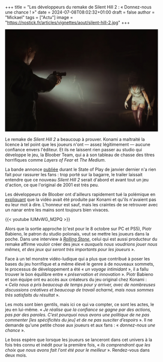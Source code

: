 +++
title = "Les développeurs du remake de Silent Hill 2 : « Donnez-nous une chance ! »"
date = 2024-07-08T08:02:32+01:00
draft = false
author = "Mickael"
tags = ["Actu"]
image = "https://nostick.fr/articles/vignettes/aout/silent-hill-2.jpg"
+++

![Silent Hill 2](silent-hill-2.jpg "Qu'est-ce qui se cache dans le noir ?")

Le remake de *Silent Hill 2* a beaucoup à prouver. Konami a maltraité la licence à tel point que les joueurs n'ont — assez légitimement — aucune confiance envers l'éditeur. Et ils ne laissent rien passer au studio qui développe le jeu, la Bloober Team, qui a à son tableau de chasse des titres horrifiques comme *Layers of Fear* et *The Medium*.

La bande annonce [publiée](https://www.youtube.com/watch?v=ayKICAIUHkA) durant le State of Play de janvier dernier n'a rien fait pour rassurer les fans : trop porté sur la bagarre, le trailer laissait entendre que ce nouveau *Silent Hill 2* serait d'abord et avant tout un jeu d'action, ce que l'original de 2001 est très peu. 

Les développeurs de Bloober ont d'ailleurs rapidement tué la polémique en [expliquant](https://www.eurogamer.net/even-bloober-team-wasnt-a-fan-of-silent-hill-2-remakes-combat-focused-trailer) que la vidéo avait été produite par Konami et qu'ils n'avaient pas eu leur mot à dire. L'honneur est sauf, mais les craintes de se retrouver avec un nanar entre les mains sont toujours bien vivaces.

{{< youtube lUMvWG_M2PQ >}} 

Alors que la sortie approche (c'est pour le 8 octobre sur PC et PS5), Piotr Babieno, le patron du studio polonais, veut se mettre les joueurs dans la poche. Dans une interview à *[Rolling Stone](https://www.rollingstone.com/culture/rs-gaming/bloober-teams-piotr-babieno-talks-silent-hill-2-criticisms-1235061338/)*, celui qui est aussi producteur du remake affirme vouloir créer des jeux « *auxquels nous voudrions jouer nous mêmes, et des jeux qui seront très importants pour les joueurs* ».

Face à un tel monstre vidéo-ludique qui a plus que contribué à poser les bases du jeu horrifique et a même élevé le genre à de nouveaux sommets, le processus de développement a été « *un voyage intimidant* », il a fallu trouver le bon équilibre entre « *préservation et innovation* ». Piotr Babieno et son équipe ont eu accès aux créateurs du jeu original chez Konami : « *Cela nous a pris beaucoup de temps pour y arriver, avec de nombreuses discussions créatives et beaucoup de travail acharné, mais nous sommes très satisfaits du résultat* ».

Les mots sont bien gentils, mais ici ce qui va compter, ce sont les actes, le jeu en lui-même. « *Je réalise que la confiance se gagne par des actions, pas par des paroles. C’est pourquoi nous avons une politique de ne pas commenter [les spécificités du jeu] et de ne pas susciter d’espoirs* ». Il ne demande qu'une petite chose aux joueurs et aux fans : « *donnez-nous une chance* ».

Le boss espère que lorsque les joueurs se lanceront dans cet univers à la fois très connu et inédit pour la première fois, « *ils comprendront que les choix que nous avons fait l'ont été pour le meilleur* ». Rendez-vous dans deux mois.